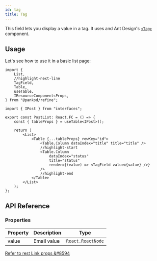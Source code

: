 ```yaml
---
id: tag
title: Tag
---
```


This field lets you display a value in a tag. It uses and Ant Design's [`<Tag>`](https://ant.design/components/tag/) component.

## Usage

Let's see how to use it in a basic list page:

```tsx
import {
    List,
    //highlight-next-line
    TagField,
    Table,
    useTable,
    IResourceComponentsProps,
} from "@pankod/refine";

import { IPost } from "interfaces";

export const PostList: React.FC = () => {
    const { tableProps } = useTable<IPost>();

    return (
        <List>
            <Table {...tableProps} rowKey="id">
                <Table.Column dataIndex="title" title="title" />
                //highlight-start
                <Table.Column
                    dataIndex="status"
                    title="status"
                    render={(value) => <TagField value={value} />}
                />
                //highlight-end
            </Table>
        </List>
    );
};
```

## API Reference

### Properties

| Property | Description | Type              |
| -------- | ----------- | ----------------- |
| value    | Email value | `React.ReactNode` |

[Refer to rest Link props &#8594](https://ant.design/components/tag/#API)
